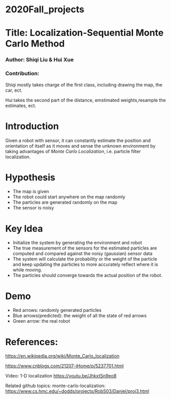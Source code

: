 # 2020Fall_projects

# Title: Localization-Sequential Monte Carlo Method

### Author: Shiqi Liu & Hui Xue
### Contribution: 

Shiqi mostly takes charge of the first class, including drawing the map, the car, ect.

Hui takes the second part of the distance, emstimated weights,resample the estimates, ect.
# Introduction

Given a robot with sensor, it can constantly estimate the position and orientation of itself as it moves and sense the unknown environment by taking advantages of *Monte Carlo Localization*, i.e. particle filter localization.

# Hypothesis
- The map is given
- The robot could start anywhere on the map randomly
- The particles are generated randomly on the map
- The sensor is noisy

# Key Idea
- Initialize the system by generating the environment and robot
- The true measurement of the sensors for the estimated particles are computed and compared against the noisy (gaussian) sensor data
- The system will calculate the probability or the weight of the particle and keep updating the particles to more accurately reflect where it is while moving. 
- The particles should converge towards the actual position of the robot. 

# Demo
- Red arrows: randomly generated particles
- Blue arrows(predicted): the weight of all the state of red arrows
- Green arrow: the real robot


# References:
https://en.wikipedia.org/wiki/Monte_Carlo_localization

https://www.cnblogs.com/21207-iHome/p/5237701.html

Video: 1-D localization https://youtu.be/JhkxtSn9eo8 

Related github topics: monte-carlo-localization: https://www.cs.hmc.edu/~dodds/projects/RobS03/Daniel/proj3.html 
